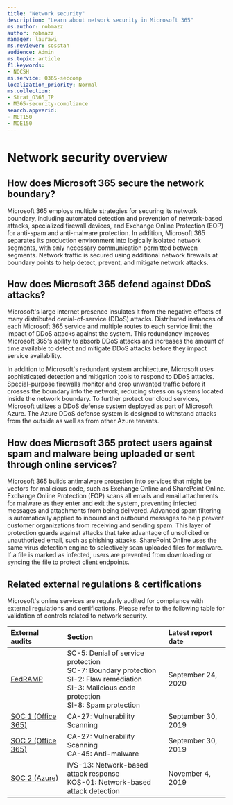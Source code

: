 ```yaml
---
title: "Network security"
description: "Learn about network security in Microsoft 365"
ms.author: robmazz
author: robmazz
manager: laurawi
ms.reviewer: sosstah
audience: Admin
ms.topic: article
f1.keywords:
- NOCSH
ms.service: O365-seccomp
localization_priority: Normal
ms.collection:
- Strat_O365_IP
- M365-security-compliance
search.appverid:
- MET150
- MOE150
---
```


# Network security overview

## How does Microsoft 365 secure the network boundary?

Microsoft 365 employs multiple strategies for securing its network boundary, including automated detection and prevention of network-based attacks, specialized firewall devices, and Exchange Online Protection (EOP) for anti-spam and anti-malware protection. In addition, Microsoft 365 separates its production environment into logically isolated network segments, with only necessary communication permitted between segments. Network traffic is secured using additional network firewalls at boundary points to help detect, prevent, and mitigate network attacks.

## How does Microsoft 365 defend against DDoS attacks?

Microsoft's large internet presence insulates it from the negative effects of many distributed denial-of-service (DDoS) attacks. Distributed instances of each Microsoft 365 service and multiple routes to each service limit the impact of DDoS attacks against the system. This redundancy improves Microsoft 365's ability to absorb DDoS attacks and increases the amount of time available to detect and mitigate DDoS attacks before they impact service availability.

In addition to Microsoft's redundant system architecture, Microsoft uses sophisticated detection and mitigation tools to respond to DDoS attacks. Special-purpose firewalls monitor and drop unwanted traffic before it crosses the boundary into the network, reducing stress on systems located inside the network boundary. To further protect our cloud services, Microsoft utilizes a DDoS defense system deployed as part of Microsoft Azure. The Azure DDoS defense system is designed to withstand attacks from the outside as well as from other Azure tenants.

## How does Microsoft 365 protect users against spam and malware being uploaded or sent through online services?

Microsoft 365 builds antimalware protection into services that might be vectors for malicious code, such as Exchange Online and SharePoint Online. Exchange Online Protection (EOP) scans all emails and email attachments for malware as they enter and exit the system, preventing infected messages and attachments from being delivered. Advanced spam filtering is automatically applied to inbound and outbound messages to help prevent customer organizations from receiving and sending spam. This layer of protection guards against attacks that take advantage of unsolicited or unauthorized email, such as phishing attacks. SharePoint Online uses the same virus detection engine to selectively scan uploaded files for malware. If a file is marked as infected, users are prevented from downloading or syncing the file to protect client endpoints.

## Related external regulations & certifications

Microsoft's online services are regularly audited for compliance with external regulations and certifications. Please refer to the following table for validation of controls related to network security.

| **External audits** | **Section** | **Latest report date** |
|:--------------------|:------------|:-----------------------|
| [FedRAMP](https://sip.compliance.microsoft.com/compliancemanager) | SC-5: Denial of service protection <br> SC-7: Boundary protection <br> SI-2: Flaw remediation <br> SI-3: Malicious code protection <br> SI-8: Spam protection | September 24, 2020 |
| [SOC 1 (Office 365) ](https://servicetrust.microsoft.com/ViewPage/MSComplianceGuideV3?command=Download&downloadType=Document&downloadId=b07c0f7b-6bd5-4544-8255-7a5f14bf914a&tab=7027ead0-3d6b-11e9-b9e1-290b1eb4cdeb&docTab=7027ead0-3d6b-11e9-b9e1-290b1eb4cdeb_SOC_/_SSAE_16_Reports) | CA-27: Vulnerability Scanning | September 30, 2019 |
| [SOC 2 (Office 365)](https://servicetrust.microsoft.com/ViewPage/MSComplianceGuideV3?command=Download&downloadType=Document&downloadId=fa062990-e758-4ddc-ace3-7fb21a301d09&tab=7027ead0-3d6b-11e9-b9e1-290b1eb4cdeb&docTab=7027ead0-3d6b-11e9-b9e1-290b1eb4cdeb_SOC_/_SSAE_16_Rep-11e9-b9e1-290b1eb4cdeb_SOC_/_SSAE_16_Reports) | CA-27: Vulnerability Scanning <br> CA-45: Anti-malware | September 30, 2019 |
| [SOC 2 (Azure)](https://servicetrust.microsoft.com/ViewPage/MSComplianceGuideV3?command=Download&downloadType=Document&downloadId=22d75122-9d83-4b44-8e25-c273dcbafdc3&tab=7027ead0-3d6b-11e9-b9e1-290b1eb4cdeb&docTab=7027ead0-3d6b-11e9-b9e1-290b1eb4cdeb_SOC_/_SSAE_16_Reports) | IVS-13: Network-based attack response <br> KOS-01: Network-based attack detection | November 4, 2019 |
